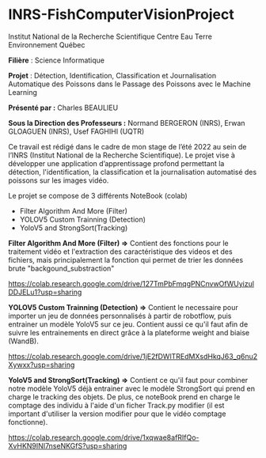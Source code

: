 # INRS-FishComputerVisionProject

Institut National de la Recherche Scientifique Centre Eau Terre Environnement Québec

**Filière** : Science Informatique

**Projet** : Détection, Identification, Classification et Journalisation Automatique des Poissons dans le Passage des Poissons avec le Machine Learning

**Présenté par :** 
Charles BEAULIEU

**Sous la Direction des Professeurs :** 
Normand BERGERON (INRS),
Erwan GLOAGUEN (INRS),
Usef FAGHIHI (UQTR)

Ce travail est rédigé dans le cadre de mon stage de l’été 2022 au sein de l’INRS (Institut National de la Recherche Scientifique). Le projet vise à développer une application d’apprentissage profond permettant la détection, l'identification, la classification et la journalisation automatisé des poissons sur les images vidéo.

Le projet se compose de 3 différents NoteBook (colab)

* Filter Algorithm And More (Filter)
* YOLOV5 Custom Trainning (Detection)
* YoloV5 and StrongSort(Tracking)

**Filter Algorithm And More (Filter) =>**
Contient des fonctions pour le traitement vidéo et l'extraction des caractéristique des videos et des fichiers, mais principalement la fonction qui permet de trier les données brute "backgound_substraction"

https://colab.research.google.com/drive/127TmPbFmqgPNCnvwOfWUyizulDDJELu1?usp=sharing

**YOLOV5 Custom Trainning (Detection) =>**
Contient le necessaire pour importer un jeu de données personnalisés à partir de robotflow, puis entrainer un modèle YoloV5 sur ce jeu. Contient aussi ce qu'il faut afin de suivre les entrainements en direct grâce à la plateforme weight and biaise (WandB).

https://colab.research.google.com/drive/1jE2fDWlTREdMXsdHkqJ63_q6nu2Xywxx?usp=sharing

**YoloV5 and StrongSort(Tracking) =>**
Contient ce qu'il faut pour combiner notre modèle YoloV5 déjà entrainer avec le modèle StrongSort qui prend en charge le tracking des objets. De plus, ce noteBook prend en charge le comptage des individu à l'aide d'un ficher Track.py modifier (il est important d'utiliser la version modifier pour que le vidéo comptage fonctionne). 

https://colab.research.google.com/drive/1xqwae8afRIfQo-XvHKN9INI7nseNKGfS?usp=sharing
